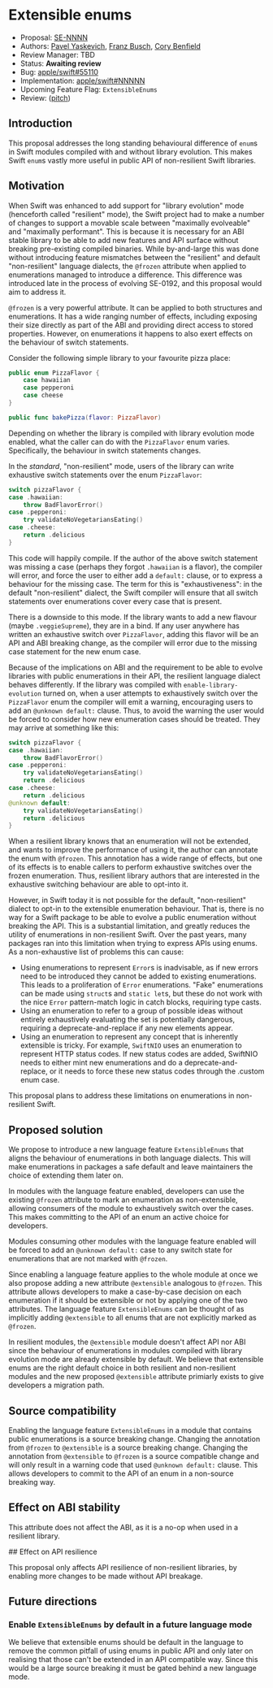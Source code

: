 # Extensible enums

* Proposal: [SE-NNNN](NNNN-extensible-enums.md)
* Authors: [Pavel Yaskevich](https://github.com/xedin), [Franz Busch](https://github.com/FranzBusch), [Cory Benfield](https://github.com/lukasa)
* Review Manager: TBD
* Status: **Awaiting review**
* Bug: [apple/swift#55110](https://github.com/swiftlang/swift/issues/55110)
* Implementation: [apple/swift#NNNNN](https://github.com/apple/swift/pull/NNNNN)
* Upcoming Feature Flag: `ExtensibleEnums`
* Review: ([pitch](https://forums.swift.org/...))

## Introduction

This proposal addresses the long standing behavioural difference of `enum`s in
Swift modules compiled with and without library evolution. This makes Swift
`enum`s vastly more useful in public API of non-resilient Swift libraries.

## Motivation

When Swift was enhanced to add support for "library evolution" mode (henceforth
called "resilient" mode), the Swift project had to make a number of changes to
support a movable scale between "maximally evolveable" and "maximally
performant". This is because it is necessary for an ABI stable library to be
able to add new features and API surface without breaking pre-existing compiled
binaries. While by-and-large this was done without introducing feature
mismatches between the "resilient" and default "non-resilient" language
dialects, the `@frozen` attribute when applied to enumerations managed to
introduce a difference. This difference was introduced late in the process of
evolving SE-0192, and this proposal would aim to address it.

`@frozen` is a very powerful attribute. It can be applied to both structures and
enumerations. It has a wide ranging number of effects, including exposing their
size directly as part of the ABI and providing direct access to stored
properties. However, on enumerations it happens to also exert effects on the
behaviour of switch statements.

Consider the following simple library to your favourite pizza place:

```swift
public enum PizzaFlavor {
    case hawaiian
    case pepperoni
    case cheese
}

public func bakePizza(flavor: PizzaFlavor)
```

Depending on whether the library is compiled with library evolution mode
enabled, what the caller can do with the `PizzaFlavor` enum varies. Specifically,
the behaviour in switch statements changes.

In the _standard_, "non-resilient" mode, users of the library can write
exhaustive switch statements over the enum `PizzaFlavor`:

```swift
switch pizzaFlavor {
case .hawaiian:
    throw BadFlavorError()
case .pepperoni:
    try validateNoVegetariansEating()
case .cheese:
    return .delicious
}
```

This code will happily compile. If the author of the above switch statement was
missing a case (perhaps they forgot `.hawaiian` is a flavor), the compiler will
error, and force the user to either add a `default:` clause, or to express a
behaviour for the missing case. The term for this is "exhaustiveness": in the
default "non-resilient" dialect, the Swift compiler will ensure that all switch
statements over enumerations cover every case that is present.

There is a downside to this mode. If the library wants to add a new flavour
(maybe `.veggieSupreme`), they are in a bind. If any user anywhere has written
an exhaustive switch over `PizzaFlavor`, adding this flavor will be an API and
ABI breaking change, as the compiler will error due to the missing case
statement for the new enum case.

Because of the implications on ABI and the requirement to be able to evolve
libraries with public enumerations in their API, the resilient language dialect
behaves differently. If the library was compiled with `enable-library-evolution`
turned on, when a user attempts to exhaustively switch over the `PizzaFlavor`
enum the compiler will emit a warning, encouraging users to add an `@unknown
default:` clause. Thus, to avoid the warning the user would be forced to
consider how new enumeration cases should be treated. They may arrive at
something like this:

```swift
switch pizzaFlavor {
case .hawaiian:
    throw BadFlavorError()
case .pepperoni:
    try validateNoVegetariansEating()
    return .delicious
case .cheese:
    return .delicious
@unknown default:
    try validateNoVegetariansEating()
    return .delicious
}
```

When a resilient library knows that an enumeration will not be extended, and
wants to improve the performance of using it, the author can annotate the enum
with `@frozen`. This annotation has a wide range of effects, but one of its
effects is to enable callers to perform exhaustive switches over the frozen
enumeration. Thus, resilient library authors that are interested in the
exhaustive switching behaviour are able to opt-into it.

However, in Swift today it is not possible for the default, "non-resilient"
dialect to opt-in to the extensible enumeration behaviour. That is, there is no
way for a Swift package to be able to evolve a public enumeration without
breaking the API. This is a substantial limitation, and greatly reduces the
utility of enumerations in non-resilient Swift. Over the past years, many
packages ran into this limitation when trying to express APIs using enums. As a
non-exhaustive list of problems this can cause:

- Using enumerations to represent `Error`s is inadvisable, as if new errors need
  to be introduced they cannot be added to existing enumerations. This leads to
  a proliferation of `Error` enumerations. "Fake" enumerations can be made using
  `struct`s and `static let`s, but these do not work with the nice `Error`
  pattern-match logic in catch blocks, requiring type casts.
- Using an enumeration to refer to a group of possible ideas without entirely
  exhaustively evaluating the set is potentially dangerous, requiring a
  deprecate-and-replace if any new elements appear.
- Using an enumeration to represent any concept that is inherently extensible is
  tricky. For example, `SwiftNIO` uses an enumeration to represent HTTP status
  codes. If new status codes are added, SwiftNIO needs to either mint new
  enumerations and do a deprecate-and-replace, or it needs to force these new
  status codes through the .custom enum case.

This proposal plans to address these limitations on enumerations in
non-resilient Swift.

## Proposed solution

We propose to introduce a new language feature `ExtensibleEnums` that aligns the
behaviour of enumerations in both language dialects. This will make enumerations
in packages a safe default and leave maintainers the choice of extending them
later on.

In modules with the language feature enabled, developers can use the existing
`@frozen` attribute to mark an enumeration as non-extensible, allowing consumers
of the module to exhaustively switch over the cases. This makes committing to the
API of an enum an active choice for developers.

Modules consuming other modules with the language feature enabled will be forced
to add an `@unknown default:` case to any switch state for enumerations that are
not marked with `@frozen`.

Since enabling a language feature applies to the whole module at once we also
propose adding a new attribute `@extensible` analogous to `@frozen`. This
attribute allows developers to make a case-by-case decision on each enumeration
if it should be extensible or not by applying one of the two attributes. The
language feature `ExtensibleEnums` can be thought of as implicitly adding
`@extensible` to all enums that are not explicitly marked as `@frozen`.

In resilient modules, the `@extensible` module doesn't affect API nor ABI since
the behaviour of enumerations in modules compiled with library evolution mode
are already extensible by default. We believe that extensible enums are the
right default choice in both resilient and non-resilient modules and the new
proposed `@extensible` attribute primiarly exists to give developers a migration
path.

## Source compatibility

Enabling the language feature `ExtensibleEnums` in a module that contains public
enumerations is a source breaking change.
Changing the annotation from `@frozen` to `@extensible` is a source breaking
change. 
Changing the annotation from `@extensible` to `@frozen` is a source compatible
change and will only result in a warning code that used `@unknown default:`
clause. This allows developers to commit to the API of an enum in a non-source
breaking way.

## Effect on ABI stability

This attribute does not affect the ABI, as it is a no-op when used in a resilient library.

## Effect on API resilience

This proposal only affects API resilience of non-resilient libraries, by enabling more changes to be made without API breakage.

## Future directions

### Enable `ExtensibleEnums` by default in a future language mode

We believe that extensible enums should be default in the language to remove the
common pitfall of using enums in public API and only later on realising that
those can't be extended in an API compatible way. Since this would be a large
source breaking it must be gated behind a new language mode.